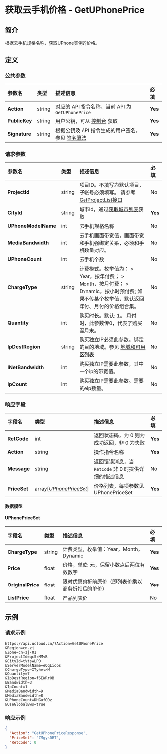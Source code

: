 # 获取云手机价格 - GetUPhonePrice

## 简介

根据云手机规格名称，获取UPhone实例的价格。









## 定义

### 公共参数

| 参数名 | 类型 | 描述信息 | 必填 |
|:---|:---|:---|:---|
| **Action**     | string  | 对应的 API 指令名称，当前 API 为 `GetUPhonePrice`                        | **Yes** |
| **PublicKey**  | string  | 用户公钥，可从 [控制台](https://console.ucloud.cn/uapi/apikey) 获取                                             | **Yes** |
| **Signature**  | string  | 根据公钥及 API 指令生成的用户签名，参见 [签名算法](api/summary/signature.md)  | **Yes** |

### 请求参数

| 参数名 | 类型 | 描述信息 | 必填 |
|:---|:---|:---|:---|
| **ProjectId** | string | 项目ID。不填写为默认项目，子帐号必须填写。 请参考[GetProjectList接口](https://docs.ucloud.cn/api/summary/get_project_list) |No|
| **CityId** | string | 城市Id，通过[获取城市列表](#DescribeUPhoneCities)获取 |**Yes**|
| **UPhoneModelName** | int | 云手机规格名称 |No|
| **MediaBandwidth** | int | 云手机画面带宽值，画面带宽和手机强绑定关系，必须和手机数量对应。 |No|
| **UPhoneCount** | int | 云手机个数 |No|
| **ChargeType** | string | 计费模式。枚举值为： > Year，按年付费； > Month，按月付费； > Dynamic，按小时预付费; 如果不传某个枚举值，默认返回年付、月付的价格组合集。 |No|
| **Quantity** | int | 购买时长。默认: 1。 月付时，此参数传0，代表了购买至月末。 |No|
| **IpDestRegion** | string | 购买独立IP必须此参数。绑定的目的地域。参见 [地域和可用区列表](https://docs.ucloud.cn/api/summary/regionlist) |No|
| **INetBandwidth** | int | 购买独立IP需要此参数，其中一个ip的带宽值。 |No|
| **IpCount** | int | 购买独立IP需要此参数。需要的eip数量。 |No|

### 响应字段

| 字段名 | 类型 | 描述信息 | 必填 |
|:---|:---|:---|:---|
| **RetCode** | int | 返回状态码，为 0 则为成功返回，非 0 为失败 |**Yes**|
| **Action** | string | 操作指令名称 |**Yes**|
| **Message** | string | 返回错误消息，当 `RetCode` 非 0 时提供详细的描述信息 |No|
| **PriceSet** | array[[*UPhonePriceSet*](#UPhonePriceSet)] | 价格列表，每项参数见UPhonePriceSet |**Yes**|

#### 数据模型


#### UPhonePriceSet

| 字段名 | 类型 | 描述信息 | 必填 |
|:---|:---|:---|:---|
| **ChargeType** | string | 计费类型，枚举值：Year，Month，Dynamic |**Yes**|
| **Price** | float | 价格，单位: 元，保留小数点后两位有效数字<br /> |**Yes**|
| **OriginalPrice** | float | 限时优惠的折前原价（即列表价乘以商务折扣后的单价）<br /> |**Yes**|
| **ListPrice** | float | 产品列表价<br /> |No|

## 示例

### 请求示例
    
```
https://api.ucloud.cn/?Action=GetUPhonePrice
&Region=cn-zj
&Zone=cn-zj-01
&ProjectId=qcSrMMvB
&CityId=tVtswLPD
&ServerModelName=eQqLiops
&ChargeType=ITyhotxM
&Quantity=7
&IpDestRegion=fSEWRrOB
&Bandwidth=3
&IpCount=1
&MediaBandwidth=9
&MediaBandwidth=8
&UPhoneCount=DHGufODz
&UseGlobalBws=true
```

### 响应示例
    
```json
{
  "Action": "GetUPhonePriceResponse",
  "PriceSet": "ZMgysDBT",
  "RetCode": 0
}
```





